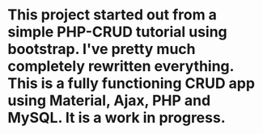 # This project started out from a simple PHP-CRUD tutorial using bootstrap.  I've pretty much completely rewritten everything.  This is a fully functioning CRUD app using Material, Ajax, PHP and MySQL.  It is a work in progress.